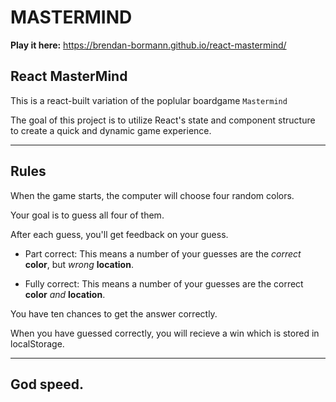 # **MASTERMIND**

**Play it here:** https://brendan-bormann.github.io/react-mastermind/

## React MasterMind

This is a react-built variation of the poplular boardgame `Mastermind`

The goal of this project is to utilize React's state and component structure to create a quick and dynamic game experience.

-----

## Rules

When the game starts, the computer will choose four random colors.

Your goal is to guess all four of them.

After each guess, you'll get feedback on your guess.
  - Part correct: This means a number of your guesses are the _correct_ __color__, but _wrong_ __location__.

  - Fully correct: This means a number of your guesses are the correct __color__ _and_ __location__.

You have ten chances to get the answer correctly.

When you have guessed correctly, you will recieve a win which is stored in localStorage.

-----

## God speed.

